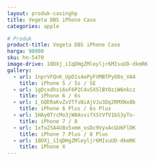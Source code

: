 ```yaml
---
layout: produk-casinghp
title: Vegeta DBS iPhone Case
categories: apple

# Produk
product-title: Vegeta DBS iPhone Case
harga: 90000
sku: hn-5470
image-drive: 10DXj_iIqDHgZMleyljr6MIsuUD-dkmRK
gallery:
  - url: 1nprVFQnK_UpD1s4oPyFVMBTPyO8o_VA4
    title: iPhone 5 / 5s / SE
  - url: 1gDcxdhsi6xF6P2C4vSX5lBYOziW6nkcz
    title: iPhone 6 / 6s
  - url: 1_GQERaKvZxVTfsNiAjVJu3Dq2RMXNxBb
    title: iPhone 6 Plus / 6s Plus
  - url: 1HAy0TrcMo3jW8AsvifXStVfV1bS3yTo-
    title: iPhone 7 / 8
  - url: 1xfo25A4U8x5xmm_osDc9VyxAcGU6FlDK
    title: iPhone 7 Plus / 8 Plus
  - url: 10DXj_iIqDHgZMleyljr6MIsuUD-dkmRK
    title: iPhone X
---
```

